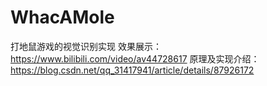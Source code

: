 # WhacAMole
打地鼠游戏的视觉识别实现
效果展示：https://www.bilibili.com/video/av44728617
原理及实现介绍：https://blog.csdn.net/qq_31417941/article/details/87926172
